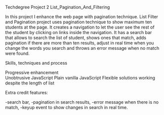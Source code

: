 Techdegree Project 2 List_Pagination_And_Filtering

  In this project I enhance the web page with pagination technique. List Filter and Pagination project
  uses pagination technique to show maximum ten students at the page.
  It creates a navigation to let the user see the rest of the student by clicking on links inside the navigation.
  It has a search bar that allows to search the list of student, shows ones that match,
  adds pagination if there are more than ten results, adjust in real time when you change the words you search
  and throws an error message when no match were found.

Skills, techniques and process

  Progressive enhancement<br>
  Unobtrusive JavaScript
  Plain vanilla JavaScript
  Flexible solutions working despite the length of list
  

Extra credit features:

  -search bar,
  -pagination in search results,
  -error message when there is no match,
  -keyup event to show changes in search in real time.
